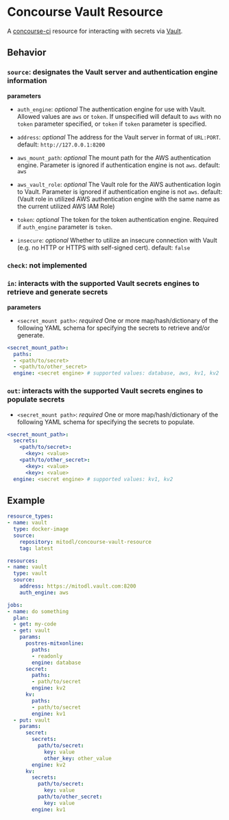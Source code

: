 # Concourse Vault Resource

A [concourse-ci](https://concourse-ci.org) resource for interacting with secrets via [Vault](https://www.vault.io).

## Behavior

### `source`: designates the Vault server and authentication engine information

**parameters**
- `auth_engine`: _optional_ The authentication engine for use with Vault. Allowed values are `aws` or `token`. If unspecified will default to `aws` with no `token` parameter specified, or `token` if `token` parameter is specified.

- `address`: _optional_ The address for the Vault server in format of `URL:PORT`. default: `http://127.0.0.1:8200`

- `aws_mount_path`: _optional_ The mount path for the AWS authentication engine. Parameter is ignored if authentication engine is not `aws`. default: `aws`

- `aws_vault_role`: _optional_ The Vault role for the AWS authentication login to Vault. Parameter is ignored if authentication engine is not `aws`. default: (Vault role in utilized AWS authentication engine with the same name as the current utilized AWS IAM Role)

- `token`: _optional_ The token for the token authentication engine. Required if `auth_engine` parameter is `token`.

- `insecure`: _optional_ Whether to utilize an insecure connection with Vault (e.g. no HTTP or HTTPS with self-signed cert). default: `false`

### `check`: not implemented

### `in`: interacts with the supported Vault secrets engines to retrieve and generate secrets

**parameters**

- `<secret_mount path>`: _required_ One or more map/hash/dictionary of the following YAML schema for specifying the secrets to retrieve and/or generate.

```yaml
<secret_mount_path>:
  paths:
  - <path/to/secret>
  - <path/to/other_secret>
  engine: <secret engine> # supported values: database, aws, kv1, kv2
```

### `out`: interacts with the supported Vault secrets engines to populate secrets

- `<secret_mount path>`: _required_ One or more map/hash/dictionary of the following YAML schema for specifying the secrets to populate.

```yaml
<secret_mount_path>:
  secrets:
    <path/to/secret>:
      <key>: <value>
    <path/to/other_secret>:
      <key>: <value>
      <key>: <value>
  engine: <secret engine> # supported values: kv1, kv2
```

## Example

```yaml
resource_types:
- name: vault
  type: docker-image
  source:
    repository: mitodl/concourse-vault-resource
    tag: latest

resources:
- name: vault
  type: vault
  source:
    address: https://mitodl.vault.com:8200
    auth_engine: aws

jobs:
- name: do something
  plan:
  - get: my-code
  - get: vault
    params:
      postres-mitxonline:
        paths:
        - readonly
        engine: database
      secret:
        paths:
        - path/to/secret
        engine: kv2
      kv:
        paths:
        - path/to/secret
        engine: kv1
  - put: vault
    params:
      secret:
        secrets:
          path/to/secret:
            key: value
            other_key: other_value
        engine: kv2
      kv:
        secrets:
          path/to/secret:
            key: value
          path/to/other_secret:
            key: value
        engine: kv1
```
